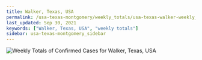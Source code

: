 ```yaml
---
title: Walker, Texas, USA
permalink: /usa-texas-montgomery/weekly_totals/usa-texas-walker-weekly_totals.html
last_updated: Sep 30, 2021
keywords: ["Walker, Texas, USA", "weekly totals"]
sidebar: usa-texas-montgomery_sidebar
---
```


![Weekly Totals of Confirmed Cases for Walker, Texas, USA](/covid_tracker/images/graphs/usa-texas-walker-weekly_totals_graph.png)
